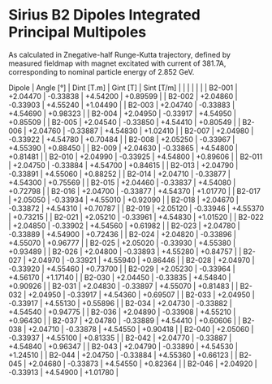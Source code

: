 Sirius B2 Dipoles Integrated Principal Multipoles
=================================================

As calculated in Znegative-half Runge-Kutta trajectory,
defined by measured fieldmap with magnet excitated with current of 381.7A,
corresponding to nominal particle energy of 2.852 GeV.

  Dipole   |  Angle [°]   |  Dint [T.m]  |   Gint [T]   |  Sint [T/m]  |
           |              |              |              |              |
|  B2-001  |   +2.04470   |   -0.33838   |   +4.54200   |   +0.89599   |
|  B2-002  |   +2.04860   |   -0.33903   |   +4.55240   |   +1.04490   |
|  B2-003  |   +2.04740   |   -0.33883   |   +4.54690   |   +0.98323   |
|  B2-004  |   +2.04950   |   -0.33917   |   +4.54950   |   +0.85509   |
|  B2-005  |   +2.04540   |   -0.33850   |   +4.54410   |   +0.80549   |
|  B2-006  |   +2.04760   |   -0.33887   |   +4.54830   |   +1.02410   |
|  B2-007  |   +2.04980   |   -0.33922   |   +4.54780   |   +0.70484   |
|  B2-008  |   +2.05250   |   -0.33967   |   +4.55390   |   +0.88450   |
|  B2-009  |   +2.04630   |   -0.33865   |   +4.54800   |   +0.81481   |
|  B2-010  |   +2.04990   |   -0.33925   |   +4.54800   |   +0.89606   |
|  B2-011  |   +2.04750   |   -0.33884   |   +4.54700   |   +0.84615   |
|  B2-013  |   +2.04790   |   -0.33891   |   +4.55060   |   +0.88252   |
|  B2-014  |   +2.04710   |   -0.33877   |   +4.54300   |   +0.75569   |
|  B2-015  |   +2.04460   |   -0.33837   |   +4.54080   |   +0.72798   |
|  B2-016  |   +2.04700   |   -0.33877   |   +4.54370   |   +1.01770   |
|  B2-017  |   +2.05050   |   -0.33934   |   +4.55010   |   +0.92090   |
|  B2-018  |   +2.04670   |   -0.33872   |   +4.54310   |   +0.70787   |
|  B2-019  |   +2.05120   |   -0.33946   |   +4.55370   |   +0.73215   |
|  B2-021  |   +2.05210   |   -0.33961   |   +4.54830   |   +1.01520   |
|  B2-022  |   +2.04850   |   -0.33902   |   +4.54560   |   +0.61982   |
|  B2-023  |   +2.04780   |   -0.33889   |   +4.54900   |   +0.72436   |
|  B2-024  |   +2.04820   |   -0.33896   |   +4.55070   |   +0.96777   |
|  B2-025  |   +2.05020   |   -0.33930   |   +4.55380   |   +0.93489   |
|  B2-026  |   +2.04800   |   -0.33893   |   +4.55280   |   +0.84757   |
|  B2-027  |   +2.04970   |   -0.33921   |   +4.55940   |   +0.86446   |
|  B2-028  |   +2.04970   |   -0.33920   |   +4.55460   |   +0.73700   |
|  B2-029  |   +2.05230   |   -0.33964   |   +4.56170   |   +1.17140   |
|  B2-030  |   +2.04450   |   -0.33835   |   +4.54840   |   +0.90926   |
|  B2-031  |   +2.04830   |   -0.33897   |   +4.55070   |   +0.81483   |
|  B2-032  |   +2.04950   |   -0.33917   |   +4.54360   |   +0.69507   |
|  B2-033  |   +2.04950   |   -0.33917   |   +4.55130   |   +0.55896   |
|  B2-034  |   +2.04730   |   -0.33882   |   +4.54540   |   +0.94775   |
|  B2-036  |   +2.04890   |   -0.33908   |   +4.55210   |   +0.96430   |
|  B2-037  |   +2.04780   |   -0.33889   |   +4.54410   |   +0.60606   |
|  B2-038  |   +2.04710   |   -0.33878   |   +4.54550   |   +0.90418   |
|  B2-040  |   +2.05060   |   -0.33937   |   +4.55100   |   +0.81335   |
|  B2-042  |   +2.04770   |   -0.33887   |   +4.54840   |   +0.96347   |
|  B2-043  |   +2.04790   |   -0.33890   |   +4.54530   |   +1.24510   |
|  B2-044  |   +2.04750   |   -0.33884   |   +4.55360   |   +0.66123   |
|  B2-045  |   +2.04680   |   -0.33873   |   +4.54550   |   +0.82364   |
|  B2-046  |   +2.04920   |   -0.33913   |   +4.54900   |   +1.01780   |

